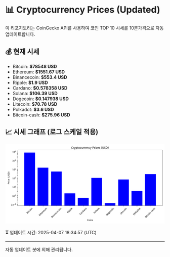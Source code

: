 
# 📊 Cryptocurrency Prices (Updated)

이 리포지토리는 CoinGecko API를 사용하여 코인 TOP 10 시세를 10분가격으로 자동 업데이트합니다.

## 💰 현재 시세
- Bitcoin: **$78548 USD**
- Ethereum: **$1551.67 USD**
- Binancecoin: **$553.4 USD**
- Ripple: **$1.9 USD**
- Cardano: **$0.578358 USD**
- Solana: **$106.39 USD**
- Dogecoin: **$0.147938 USD**
- Litecoin: **$70.78 USD**
- Polkadot: **$3.6 USD**
- Bitcoin-cash: **$275.96 USD**

## 📈 시세 그래프 (로그 스케일 적용)
![Crypto Prices](crypto_prices.png)

⏳ 업데이트 시간: 2025-04-07 18:34:57 (UTC)

---
자동 업데이트 봇에 의해 관리됩니다.
